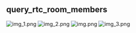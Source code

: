 
## query_rtc_room_members

![img_1.png](img_1.png)
![img_2.png](img_2.png)
![img.png](img.png)
![img_3.png](img_3.png)